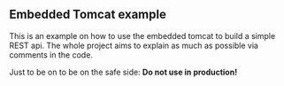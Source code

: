 ## Embedded Tomcat example
 This is an example on how to use the embedded tomcat to build a simple
 REST api.
 The whole project aims to explain as much as possible via comments in
 the code. 

Just to be on to be on the safe side: **Do not use in production!**

